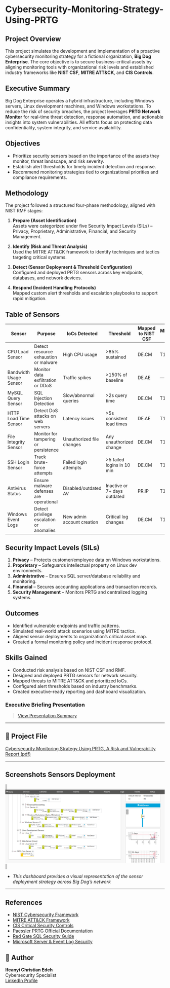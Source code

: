 # Cybersecurity-Monitoring-Strategy-Using-PRTG

## Project Overview

This project simulates the development and implementation of a proactive cybersecurity monitoring strategy for a fictional organization, **Big Dog Enterprise**. The core objective is to secure business-critical assets by aligning monitoring tools with organizational risk levels and established industry frameworks like **NIST CSF**, **MITRE ATT&CK**, and **CIS Controls**.

## Executive Summary

Big Dog Enterprise operates a hybrid infrastructure, including Windows servers, Linux development machines, and Windows workstations. To reduce the risk of security breaches, the project leverages **PRTG Network Monitor** for real-time threat detection, response automation, and actionable insights into system vulnerabilities. All efforts focus on protecting data confidentiality, system integrity, and service availability.

## Objectives

- Prioritize security sensors based on the importance of the assets they monitor, threat landscape, and risk severity.
- Establish alert thresholds for timely incident detection and response.
- Recommend monitoring strategies tied to organizational priorities and compliance requirements.


##  Methodology

The project followed a structured four-phase methodology, aligned with NIST RMF stages:

1. **Prepare (Asset Identification)**  
   Assets were categorized under five Security Impact Levels (SILs) – Privacy, Proprietary, Administrative, Financial, and Security Management.

2. **Identify (Risk and Threat Analysis)**  
   Used the MITRE ATT&CK framework to identify techniques and tactics targeting critical systems.

3. **Detect (Sensor Deployment & Threshold Configuration)**  
   Configured and deployed PRTG sensors across key endpoints, databases, and network devices.

4. **Respond (Incident Handling Protocols)**  
   Mapped custom alert thresholds and escalation playbooks to support rapid mitigation.


##  Table of Sensors

| Sensor                  | Purpose                                    | IoCs Detected                      | Threshold                    | Mapped to NIST CSF     | MITRE ID   |
|------------------------|--------------------------------------------|------------------------------------|-----------------------------|-------------------------|------------|
| CPU Load Sensor        | Detect resource exhaustion or malware      | High CPU usage                     | >85% sustained              | DE.CM                   | T1055      |
| Bandwidth Usage Sensor | Monitor data exfiltration or DDoS          | Traffic spikes                     | >150% of baseline           | DE.AE                   | —          |
| MySQL Query Sensor     | SQL Injection Detection                    | Slow/abnormal queries              | >2s query time              | DE.CM                   | T1190      |
| HTTP Load Time Sensor  | Detect DoS attacks on web servers          | Latency issues                     | >5s consistent load times   | DE.AE                   | T1499      |
| File Integrity Sensor  | Monitor for tampering or persistence       | Unauthorized file changes          | Any unauthorized change     | DE.CM                   | T1027      |
| SSH Login Sensor       | Track brute-force attempts                 | Failed login attempts              | >5 failed logins in 10 min  | DE.CM                   | T1110      |
| Antivirus Status       | Ensure malware defenses are operational    | Disabled/outdated AV               | Inactive or 7+ days outdated| PR.IP                   | T1089      |
| Windows Event Logs     | Detect privilege escalation or anomalies   | New admin account creation         | Critical log changes        | DE.CM                   | T1078      |


##  Security Impact Levels (SILs)

1. **Privacy** – Protects customer/employee data on Windows workstations.  
2. **Proprietary** – Safeguards intellectual property on Linux dev environments.  
3. **Administrative** – Ensures SQL server/database reliability and monitoring.  
4. **Financial** – Secures accounting applications and transaction records.  
5. **Security Management** – Monitors PRTG and centralized logging systems.


##  Outcomes

- Identified vulnerable endpoints and traffic patterns.
- Simulated real-world attack scenarios using MITRE tactics.
- Aligned sensor deployments to organization’s critical asset map.
- Created a formal monitoring policy and incident response protocol.

##  Skills Gained

- Conducted risk analysis based on NIST CSF and RMF.
- Designed and deployed PRTG sensors for network security.
- Mapped threats to MITRE ATT&CK and prioritized IoCs.
- Configured alert thresholds based on industry benchmarks.
- Created executive-ready reporting and dashboard visualization.

###  Executive Briefing Presentation
>  [View Presentation Summary](https://www.loom.com/share/1a444a32168b45f0b4c594d37f65153c)

---

## 📁 Project File
[Cybersecurity Monitoring Strategy Using PRTG, A Risk and Vulnerability Report (pdf)](Docs/Cybersecurity_Monitoring_Strategy_Using_PRTG_A_Risk_And_Vulnerability_Report.pdf)

---

## Screenshots Sensors Deployment 

| ![Deployment](Docs/Sensors_Deployment.png) | 
- *This dashboard provides a visual representation of the sensor deployment strategy across Big Dog’s network*

---

##  References

- [NIST Cybersecurity Framework](https://www.nist.gov/cyberframework)  
- [MITRE ATT&CK Framework](https://attack.mitre.org)  
- [CIS Critical Security Controls](https://www.cisecurity.org/controls/)  
- [Paessler PRTG Official Documentation](https://www.paessler.com)  
- [Red Gate SQL Security Guide](https://www.red-gate.com)  
- [Microsoft Server & Event Log Security](https://learn.microsoft.com)  


## 👤 Author
**Ifeanyi Christian Edeh**  
Cybersecurity Specialist  
[LinkedIn Profile](https://www.linkedin.com/in/ifeanyiedeh)
